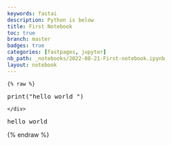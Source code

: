 ```yaml
---
keywords: fastai
description: Python is below
title: First Notebook
toc: true
branch: master
badges: true
categories: [fastpages, jupyter]
nb_path: _notebooks/2022-08-21-First-notebook.ipynb
layout: notebook
---
```


<!--
#################################################
### THIS FILE WAS AUTOGENERATED! DO NOT EDIT! ###
#################################################
# file to edit: _notebooks/2022-08-21-First-notebook.ipynb
-->

<div class="container" id="notebook-container">
        
    {% raw %}
    
<div class="cell border-box-sizing code_cell rendered">
<div class="input">

<div class="inner_cell">
    <div class="input_area">
<div class=" highlight hl-ipython3"><pre><span></span><span class="nb">print</span><span class="p">(</span><span class="s2">&quot;hello world &quot;</span><span class="p">)</span>
</pre></div>

    </div>
</div>
</div>

<div class="output_wrapper">
<div class="output">

<div class="output_area">

<div class="output_subarea output_stream output_stdout output_text">
<pre>hello world 
</pre>
</div>
</div>

</div>
</div>

</div>
    {% endraw %}

</div>
 

